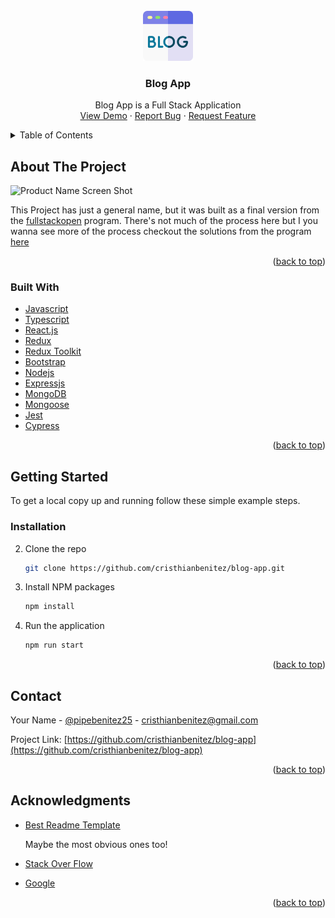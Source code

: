 <br />
<div align="center">
  <a href="https://github.com/cristhianbenitez/blog-app">
    <img src="./frontend/public/android-chrome-512x512.png" alt="Logo" width="80" height="80">
  </a>

<h3 align="center">Blog App</h3>

  <p align="center">
   Blog App is a Full Stack Application
    <br />
    <a href="https://blog-app.vercel.app/">View Demo</a>
    ·
    <a href="https://github.com/cristhianbenitez/blog-app/issues">Report Bug</a>
    ·
    <a href="https://github.com/cristhianbenitez/blog-app/issues">Request Feature</a>
  </p>
</div>

<details>
  <summary>Table of Contents</summary>
  <ol>
    <li>
      <a href="#about-the-project">About The Project</a>
      <ul>
        <li><a href="#built-with">Built With</a></li>
      </ul>
    </li>
    <li>
      <a href="#getting-started">Getting Started</a>
      <ul>
        <li><a href="#prerequisites">Prerequisites</a></li>
        <li><a href="#installation">Installation</a></li>
      </ul>
    </li>
    <li><a href="#usage">Usage</a></li>
    <li><a href="#roadmap">Roadmap</a></li>
    <li><a href="#contributing">Contributing</a></li>
    <li><a href="#license">License</a></li>
    <li><a href="#contact">Contact</a></li>
    <li><a href="#acknowledgments">Acknowledgments</a></li>
  </ol>
</details>

<!-- ABOUT THE PROJECT -->
## About The Project

![Product Name Screen Shot][product-screenshot]

This Project has just a general name, but it was built as a final version from the [fullstackopen](https://fullstackopen.com/en/) program. There's not much of the process here but I you wanna see more of the process checkout the solutions from the program [here](https://github.com/cristhianbenitez/fullstackopen)

<p align="right">(<a href="#top">back to top</a>)</p>

### Built With

* [Javascript](https://developer.mozilla.org/en-US/docs/Web/JavaScript)
* [Typescript](https://www.typescriptlang.org/)
* [React.js](https://reactjs.org/)
* [Redux](https://redux.js.org/)
* [Redux Toolkit](https://redux-toolkit.js.org/)
* [Bootstrap](https://getbootstrap.com/docs/5.1/getting-started/introduction/)
* [Nodejs](https://nodejs.org/en/)
* [Expressjs](https://expressjs.com/)
* [MongoDB](https://www.mongodb.com/)
* [Mongoose](https://www.mongoose.com/)
* [Jest](https://jestjs.io/)
* [Cypress](https://www.cypress.io/)

<p align="right">(<a href="#top">back to top</a>)</p>

<!-- GETTING STARTED -->
## Getting Started

To get a local copy up and running follow these simple example steps.

### Installation

2. Clone the repo

   ```sh
   git clone https://github.com/cristhianbenitez/blog-app.git
   ```

3. Install NPM packages

   ```sh
   npm install
   ```

4. Run the application

   ```sh
   npm run start
   ```

<p align="right">(<a href="#top">back to top</a>)</p>

<!-- CONTACT -->
## Contact

Your Name - [@pipebenitez25](https://twitter.com/pipebenitez25) - cristhianbenitez@gmail.com

Project Link: [https://github.com/cristhianbenitez/blog-app](https://github.com/cristhianbenitez/blog-app)

<p align="right">(<a href="#top">back to top</a>)</p>

## Acknowledgments

* [Best Readme Template](https://github.com/othneildrew/Best-README-Template)

  Maybe the most obvious ones too!
* [Stack Over Flow](https://stackoverflow.com/)
* [Google](https://www.google.com/)

<p align="right">(<a href="#top">back to top</a>)</p>

[product-screenshot]: https://i.imgur.com/54upZAc.png
